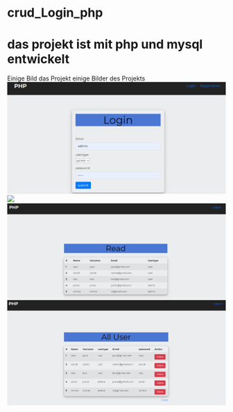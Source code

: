# crud_Login_php
# das projekt ist mit php und mysql entwickelt
Einige Bild das Projekt
einige Bilder des Projekts
![](bild/bild.jpg)
![](bild/bild2.jpg)
![](bild/bild3.jpg)
![](bild/bild4.jpg)

